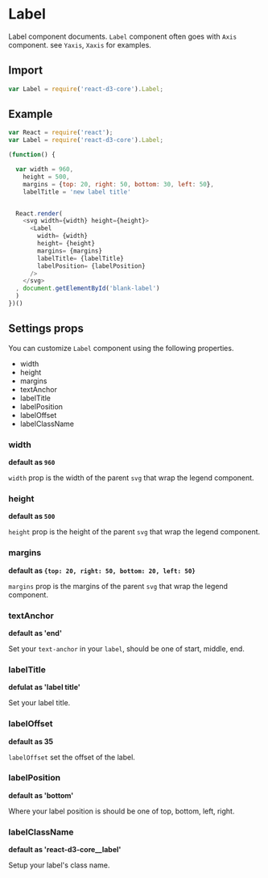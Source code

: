 # Label

Label component documents. `Label` component often goes with `Axis` component. see `Yaxis`, `Xaxis` for examples.

## Import

```js
var Label = require('react-d3-core').Label;
```

## Example

```js
var React = require('react');
var Label = require('react-d3-core').Label;

(function() {

  var width = 960,
    height = 500,
    margins = {top: 20, right: 50, bottom: 30, left: 50},
    labelTitle = 'new label title'


  React.render(
    <svg width={width} height={height}>
      <Label
        width= {width}
        height= {height}
        margins= {margins}
        labelTitle= {labelTitle}
        labelPosition= {labelPosition}
      />
    </svg>
  , document.getElementById('blank-label')
  )
})()
```

## Settings props

You can customize `Label` component using the following properties.

- width
- height
- margins
- textAnchor
- labelTitle
- labelPosition
- labelOffset
- labelClassName

### width

**default as `960`**

`width` prop is the width of the parent `svg` that wrap the legend component.

### height

**default as `500`**

`height` prop is the height of the parent `svg` that wrap the legend component.

### margins

**default as `{top: 20, right: 50, bottom: 20, left: 50}`**

`margins` prop is the margins of the parent `svg` that wrap the legend component.

### textAnchor

**default as 'end'**

Set your `text-anchor` in your `label`, should be one of start, middle, end.

### labelTitle

**defulat as 'label title'**

Set your label title.

### labelOffset

**default as 35**

`labelOffset` set the offset of the label.

### labelPosition

**default as 'bottom'**

Where your label position is should be one of top, bottom, left, right.

### labelClassName

**default as 'react-d3-core__label'**

Setup your label's class name.
